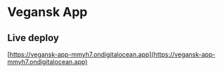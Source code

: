 # Vegansk App

## Live deploy
[https://vegansk-app-mmyh7.ondigitalocean.app](https://vegansk-app-mmyh7.ondigitalocean.app)
